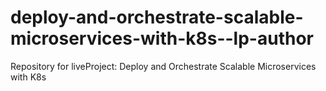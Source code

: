 # deploy-and-orchestrate-scalable-microservices-with-k8s--lp-author
Repository for liveProject: Deploy and Orchestrate Scalable Microservices with K8s

